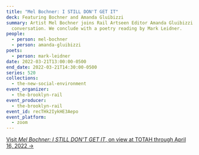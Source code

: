 ```yaml
---
title: "Mel Bochner: I STILL DON'T GET IT"
deck: Featuring Bochner and Amanda Gluibizzi
summary: Artist Mel Bochner joins Rail Artseen Editor Amanda Gluibizzi for a
  conversation. We conclude with a poetry reading by Mark Leidner.
people:
  - person: mel-bochner
  - person: amanda-gluibizzi
poets:
  - person: mark-leidner
date: 2022-03-21T13:00:00-0500
end_date: 2022-03-21T14:30:00-0500
series: 520
collections:
  - the-new-social-environment
event_organizer:
  - the-brooklyn-rail
event_producer:
  - the-brooklyn-rail
event_id: recTHk2IykHE3Aepo
event_platform:
  - zoom
---
```

[Visit *Mel Bochner: I STILL DON'T GET IT*, on view at TOTAH through April 16, 2022 →](https://www.davidtotah.com/exhibitions)